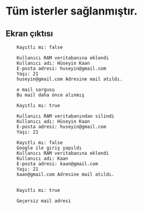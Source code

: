 
# Tüm isterler sağlanmıştır.

## Ekran çıktısı
        Kayıtlı mı: false

        Kullanıcı RAM veritabanına eklendi
        Kullanıcı adı: Hüseyin Kaan
        E-posta adresi: huseyin@gmail.com
        Yaşı: 21
        huseyin@gmail.com Adresine mail atıldı.

        e mail sorgusu
        Bu mail daha önce alınmış

        Kayıtlı mı: true

        Kullanıcı RAM veritabanından silindi
        Kullanıcı adı: Hüseyin Kaan
        E-posta adresi: huseyin@gmail.com
        Yaşı: 21

        Kayıtlı mı: false
        Google ile giriş yapıldı
        Kullanıcı RAM veritabanına eklendi
        Kullanıcı adı: Kaan
        E-posta adresi: kaan@gmail.com
        Yaşı: 21
        kaan@gmail.com Adresine mail atıldı.


        Kayıtlı mı: true

        Geçersiz mail adresi